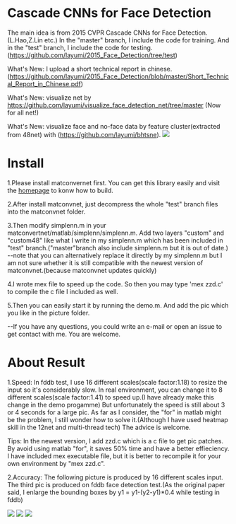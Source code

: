 # Cascade CNNs for Face Detection
The main idea is from 2015 CVPR Cascade CNNs for Face Detection.(L.Hao,Z.Lin etc.)
In the "master" branch, I include the code for training. And in the "test" branch, I include the code for testing.(https://github.com/layumi/2015_Face_Detection/tree/test) 

What's New: I upload a short technical report in chinese. (https://github.com/layumi/2015_Face_Detection/blob/master/Short_Technical_Report_in_Chinese.pdf)

What's New: visualize net by https://github.com/layumi/visualize_face_detection_net/tree/master (Now for all net!)

What's New: visualize face and no-face data by feature cluster(extracted from 48net) with (https://github.com/layumi/bhtsne).
![](https://github.com/layumi/bhtsne/blob/master/face.jpg)

# Install
1.Please install matconvernet first. You can get this library easily and visit the [homepage](http://www.vlfeat.org/matconvnet) to konw how to build.

2.After install matconvnet, just decompress the whole "test" branch files into the matconvnet folder.

3.Then modify simplenn.m in your matconvertnet/matlab/simplenn/simplenn.m.
Add two layers "custom" and "custom48" like what I write in my simplenn.m which has been included in "test" branch.("master"branch also include simplenn.m but it is out of date.)
--note that you can alternatively replace it directly by my simplenn.m but I am not sure whether it is still compatible with the newest version of matconvnet.(because matconvnet updates quickly)

4.I wrote mex file to speed up the code. So then you may type 'mex zzd.c' to compile the c file I included as well. 

5.Then you can easily start it by running the demo.m. And add the pic which you like in the picture folder.

--If you have any questions, you could write an e-mail or open an issue to get contact with me. You are welcome.

# About Result
1.Speed: In fddb test, I use 16 different scales(scale factor:1.18) to resize the input so it's considerably slow. In real environment, you can change it to 8 different scales(scale factor:1.41) to speed up.(I have already make this change in the demo progamme) But unfortunately the speed is still about 3 or 4 seconds for a large pic. As far as I consider, the "for" in matlab might be the problem, I still wonder how to solve it.(Although I have used heatmap skill in the 12net and multi-thread tech) The advice is welcome.

Tips: In the newest version, I add zzd.c which is a c file to get pic patches. By avoid using matlab "for", it saves 50% time and have a better effieciency.  I have included mex executable file, but it is better to recompile it for your own environment by "mex zzd.c". 

2.Accuracy: The following picture is produced by 16 different scales input. The third pic is produced on fddb face detection test.(As the original paper said, I enlarge the bounding boxes by y1 = y1-(y2-y1)*0.4 while testing in fddb)

![](https://github.com/layumi/2015_Face_Detection/blob/test/test/p1597154992.jpg)
![](https://github.com/layumi/2015_Face_Detection/blob/test/show2.png)
![](https://github.com/layumi/2015_Face_Detection/blob/test/discROC-compare.png)


